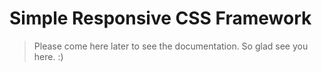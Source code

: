 # Simple Responsive CSS Framework

>Please come here later to see the documentation. So glad see you here. :)
